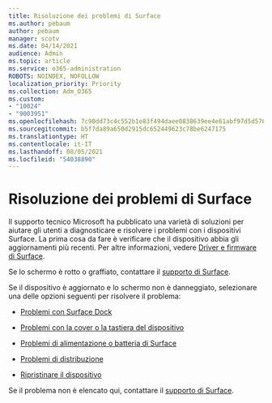 ```yaml
---
title: Risoluzione dei problemi di Surface
ms.author: pebaum
author: pebaum
manager: scotv
ms.date: 04/14/2021
audience: Admin
ms.topic: article
ms.service: o365-administration
ROBOTS: NOINDEX, NOFOLLOW
localization_priority: Priority
ms.collection: Adm_O365
ms.custom:
- "10024"
- "9003951"
ms.openlocfilehash: 7c90dd73c4c552b1e83f494daee0838639ee4e61abf97d5d576f88ded9a4c631
ms.sourcegitcommit: b5f7da89a650d2915dc652449623c78be6247175
ms.translationtype: HT
ms.contentlocale: it-IT
ms.lasthandoff: 08/05/2021
ms.locfileid: "54038890"
---
```

# <a name="troubleshoot-surface"></a>Risoluzione dei problemi di Surface

Il supporto tecnico Microsoft ha pubblicato una varietà di soluzioni per aiutare gli utenti a diagnosticare e risolvere i problemi con i dispositivi Surface. La prima cosa da fare è verificare che il dispositivo abbia gli aggiornamenti più recenti. Per altre informazioni, vedere [Driver e firmware di Surface](https://docs.microsoft.com/surface/support-solutions-surface#surface-drivers-and-firmware).

Se lo schermo è rotto o graffiato, contattare il [supporto di Surface](https://docs.microsoft.com/surface/contact-surface-support?tabs=online).

Se il dispositivo è aggiornato e lo schermo non è danneggiato, selezionare una delle opzioni seguenti per risolvere il problema:
 
- [Problemi con Surface Dock](https://docs.microsoft.com/surface/support-solutions-surface#surface-dock-issues)
 
- [Problemi con la cover o la tastiera del dispositivo](https://support.microsoft.com/sbs/surface/troubleshoot-your-surface-type-cover-or-keyboard-5b7ed1a7-bedd-5164-94a7-87f8e95df3fe?)
 
- [Problemi di alimentazione o batteria di Surface](https://docs.microsoft.com/surface/support-solutions-surface#surface-power-or-battery-issues)
 
- [Problemi di distribuzione](https://docs.microsoft.com/surface/support-solutions-surface#deployment-issues)
 
- [Ripristinare il dispositivo](https://docs.microsoft.com/surface/support-solutions-surface#reset-device)

Se il problema non è elencato qui, contattare il [supporto di Surface](https://docs.microsoft.com/surface/contact-surface-support?tabs=online).

